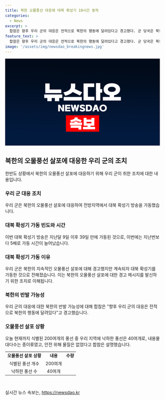 ```yaml
---
title: 북한 오물풍선 대응에 대북 확성기 10시간 동작
categories:
  - News
excerpt: >
  합참은 향후 우리 군의 대응은 전적으로 북한의 행동에 달려있다고 경고했다. 군 당국은 북한의 오물풍선 살포에 맞서 전방지역에서 대북 확성기 방송을 18~19일 가동했다. 이는 39일 만에 이루어진 것으로, 전번 가동 때의 2시간보다 5배로 늘어난 10시간 동안 가동되었다. 이는 올해 두 번째로 대북 확성기를 가동한 것인데, 북한의 반발이 예상된다. 현재까지 식별된 200여개의 풍선 중 40여개가 경기 북부지역에 낙하했으며, 대다수는 종이류였고 안전 위해 물질은 없었다.
feature_text: >
  합참은 향후 우리 군의 대응은 전적으로 북한의 행동에 달려있다고 경고했다. 군 당국은 북한의 오물풍선 살포에 맞서 전방지역에서 대북 확성기 방송을 18~19일 가동했다. 이는 39일 만에 이루어진 것으로, 전번 가동 때의 2시간보다 5배로 늘어난 10시간 동안 가동되었다. 이는 올해 두 번째로 대북 확성기를 가동한 것인데, 북한의 반발이 예상된다. 현재까지 식별된 200여개의 풍선 중 40여개가 경기 북부지역에 낙하했으며, 대다수는 종이류였고 안전 위해 물질은 없었다.
image: '/assets/img/newsdao_breakingnews.jpg'
---
```


<p><img src="/assets/img/newsdao_breakingnews.jpg" alt="implanttips 속보" /></p>

<h2 data-ke-size="size26">북한의 오물풍선 살포에 대응한 우리 군의 조치</h2>

<p data-ke-size="size16">한반도 상황에서 북한의 오물풍선 살포에 대응하기 위해 우리 군이 취한 조치에 대한 내용입니다.</p>

<h3>우리 군 대응 조치</span></h3>

<p data-ke-size="size16">우리 군은 북한의 오물풍선 살포에 대응하여 전방지역에서 대북 확성기 방송을 가동했습니다.</p>

<h3>대북 확성기 가동 빈도와 시간</h3>

<p data-ke-size="size16">이번 대북 확성기 방송은 지난달 9일 이후 39일 만에 가동된 것으로, 이번에는 지난번보다 5배로 가동 시간이 늘어났습니다.</p>

<h3>대북 확성기 가동 이유</h3>

<p data-ke-size="size16">우리 군은 북한의 지속적인 오물풍선 살포에 대해 경고했지만 계속되자 대북 확성기를 가동한 것으로 전해졌습니다. 이는 북한의 오물풍선 살포에 대한 경고 메시지를 발신하기 위한 조치로 이해됩니다.</p>

<h3>북한의 반발 가능성</h3>

<p data-ke-size="size16">우리 군의 대응에 대한 북한의 반발 가능성에 대해 합참은 "향후 우리 군의 대응은 전적으로 북한의 행동에 달려있다"고 경고했습니다.</p>

<h3>오물풍선 살포 상황</h3>

<p data-ke-size="size16">오늘 현재까지 식별된 200여개의 풍선 중 우리 지역에 낙하한 풍선은 40여개로, 내용물 대다수는 종이류였고, 안전 위해 물질은 없었다고 합참은 설명했습니다.</p>

<table>
    <tr>
        <td style="text-align: center; height: 17px;"><b>오물풍선 살포 상황</b></td>
        <td style="text-align: center; height: 17px;"><b>내용</b></td>
        <td style="text-align: center; height: 17px;"><b>수량</b></td>
    </tr>
    <tr>
        <td style="text-align: center; height: 17px;">식별된 풍선 개수</td>
        <td style="text-align: center; height: 17px;">200여개</td>
    </tr>
    <tr>
        <td style="text-align: center; height: 17px;">낙하한 풍선 수</td>
        <td style="text-align: center; height: 17px;">40여개</td>
    </tr>
</table>

<p data-ke-size="size16">&nbsp;</p>
실시간 뉴스 속보는, <a href="https://newsdao.kr" rel="dofollow">https://newsdao.kr</a>


